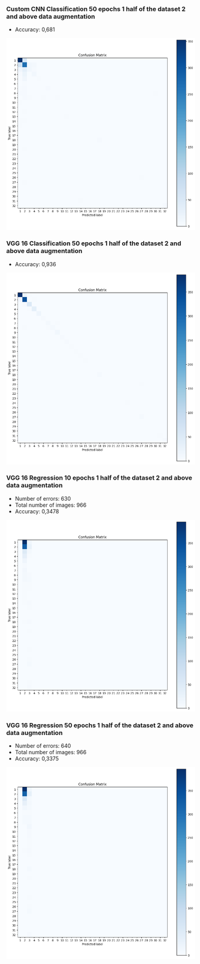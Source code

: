 ### Custom CNN Classification 50 epochs 1 half of the dataset 2 and above data augmentation
- Accuracy: 0,681

![Confusion matrix](confusion_matrix/custom-classification-50epochs-1half-2above-dataAug.png)

### VGG 16 Classification 50 epochs 1 half of the dataset 2 and above data augmentation
- Accuracy: 0,936

![Confusion matrix](confusion_matrix/vgg16-classification-50epochs-1-half-2above-dataAug.png)

### VGG 16 Regression 10 epochs 1 half of the dataset 2 and above data augmentation
- Number of errors: 630
- Total number of images: 966
- Accuracy: 0,3478

![Confusion matrix](confusion_matrix/vgg16-regression-10epochs-1-half-2above-dataAug.png)

### VGG 16 Regression 50 epochs 1 half of the dataset 2 and above data augmentation
- Number of errors: 640
- Total number of images: 966
- Accuracy: 0,3375

![Confusion matrix](confusion_matrix/vgg16-regression-50epochs-1-half-2above-dataAug.png)





